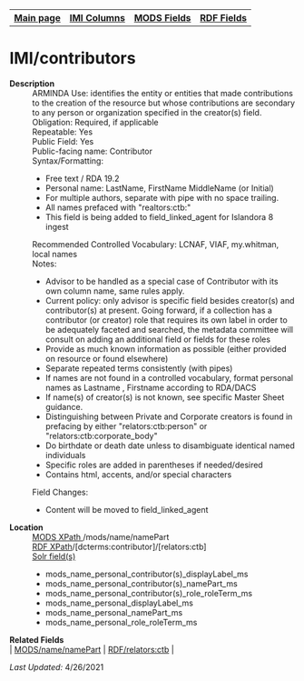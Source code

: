 <!DOCTYPE html>
<html>

<body>
<table style="width:100%">
  <tr>
    <th><a href="index.md">Main page</a></th>
	<th><a href="IMI.md">IMI Columns</a></th>
    <th><a href="MODS.md">MODS Fields</a></th>
    <th><a href="RDF.md">RDF Fields</a></th>
  </tr>
</table>

<h1>IMI/contributors</h1>
<dl>
  <dt><b>Description</b></dt>
  <dd>ARMINDA Use: identifies the entity or entities that made contributions to the creation of the resource but whose contributions are secondary to any person or organization specified in the creator(s) field. </dd>
  <dd>Obligation: Required, if applicable</dd>
  <dd>Repeatable: Yes</dd>
  <dd>Public Field: Yes</dd>
  <dd>Public-facing name: Contributor</dd>
  <dd>Syntax/Formatting:
	<ul>
		<li>Free text / RDA 19.2</li>
		<li>Personal name: LastName, FirstName MiddleName (or Initial)</li>
		<li>For multiple authors, separate with pipe  with no space trailing.</li>
		<li>All names prefaced with "realtors:ctb:"</li>
		<li>This field is being added to field_linked_agent for Islandora 8 ingest</li>
	</ul>
  </dd>
  <dd>Recommended Controlled Vocabulary:  LCNAF, VIAF, my.whitman, local names</dd>
  <dd>Notes: 
	<ul>
		<li>Advisor to be handled as a special case of Contributor with its own column name, same rules apply.</li>
		<li>Current policy: only advisor is specific field besides creator(s) and contributor(s) at present. Going forward, if a collection has a contributor (or creator) role that requires its own label in order to be adequately faceted and searched, the metadata committee will consult on adding an additional field or fields for these roles</li>
		<li>Provide as much known information as possible (either provided on resource or found elsewhere)</li>
		<li>Separate repeated terms consistently (with pipes)</li>
		<li>If names are not found in a controlled vocabulary, format personal names as Lastname , Firstname according to RDA/DACS</li>
		<li>If name(s) of creator(s) is not known, see specific Master Sheet guidance.</li>
		<li>Distinguishing between Private and Corporate creators is found in prefacing by either "relators:ctb:person" or "relators:ctb:corporate_body"</li>
		<li>Do birthdate or death date unless to disambiguate identical named individuals</li>
		<li>Specific roles are added in parentheses if needed/desired</li>
		<li>Contains html, accents, and/or special characters</li>
		</ul>
	</dd>
  <dd>Field Changes: 
		<ul>
			<li>Content will be moved to field_linked_agent</li>
		</ul>
	</dd>
</dl>
<dl>
    <dt><b>Location</b></dt>
	  <dd> <ins>MODS XPath </ins>/mods/name/namePart</dd>
		<dd> <ins>RDF XPath</ins>/[dcterms:contributor]/[relators:ctb]</dd>
		<dd> <ins>Solr field(s) </ins>
			<ul>
				<li>mods_name_personal_contributor(s)_displayLabel_ms</li>
				<li>mods_name_personal_contributor(s)_namePart_ms</li>
				<li>mods_name_personal_contributor(s)_role_roleTerm_ms</li>
				<li>mods_name_personal_displayLabel_ms</li>
				<li>mods_name_personal_namePart_ms</li>
				<li>mods_name_personal_role_roleTerm_ms</li>
			</ul>
		</dd>
</dl>
<dl>
	<dt><b>Related Fields</b></dt>
		| <a href="mods.name.md">MODS/name/namePart</a> | <a href="rdf.field_linked_agent.md">RDF/relators:ctb</a> |
</dl>
<p><i>Last Updated: </i>4/26/2021</p>
</body>
</html>